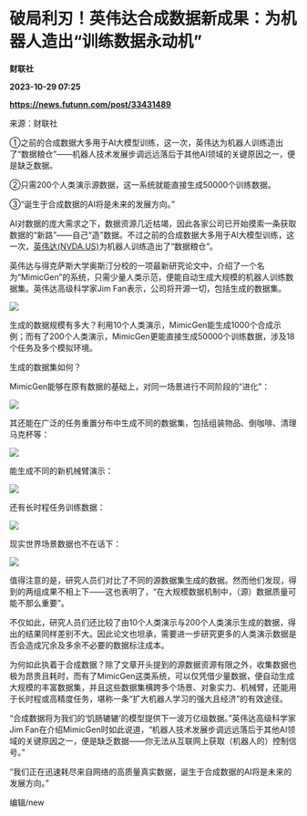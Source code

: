 # 破局利刃！英伟达合成数据新成果：为机器人造出“训练数据永动机”
**财联社**

**2023-10-29 07:25**

**https://news.futunn.com/post/33431489**

来源：财联社

①之前的合成数据大多用于AI大模型训练，这一次，英伟达为机器人训练造出了“数据粮仓”——机器人技术发展步调远远落后于其他AI领域的关键原因之一，便是缺乏数据。

②只需200个人类演示源数据，这一系统就能直接生成50000个训练数据。

③“诞生于合成数据的AI将是未来的发展方向。”

AI对数据的庞大需求之下，数据资源几近枯竭，因此各家公司已开始摸索一条获取数据的“新路”——自己“造”数据。不过之前的合成数据大多用于AI大模型训练，这一次，[英伟达(NVDA.US)](https://www.futunn.com/quote/stock?m=us&code=NVDA)为机器人训练造出了“数据粮仓”。

英伟达与得克萨斯大学奥斯汀分校的一项最新研究论文中，介绍了一个名为“MimicGen”的系统，只需少量人类示范，便能自动生成大规模的机器人训练数据集。英伟达高级科学家Jim Fan表示，公司将开源一切，包括生成的数据集。

![](https://newsfile.futunn.com/public/NN-PersistNewsContentImage/7781/20231029/pic/0-33431489-0-48988a940ee49cb6b8261eef5af77e75.png/big)

生成的数据规模有多大？利用10个人类演示，MimicGen能生成1000个合成示例；而有了200个人类演示，MimicGen更能直接生成50000个训练数据，涉及18个任务及多个模拟环境。

生成的数据集如何？

MimicGen能够在原有数据的基础上，对同一场景进行不同阶段的“进化”：

![](https://newsfile.futunn.com/public/NN-PersistNewsContentImage/7781/20231029/pic/0-33431489-1-5cdd3d133d5f3ed78a0c7380f4fec47f.gif/big)

其还能在广泛的任务重置分布中生成不同的数据集，包括组装物品、倒咖啡、清理马克杯等：

![](https://newsfile.futunn.com/public/NN-PersistNewsContentImage/7781/20231029/pic/0-33431489-2-10e77059c8b2879ae0b3fa578451797d.gif/big)

能生成不同的新机械臂演示：

![](https://newsfile.futunn.com/public/NN-PersistNewsContentImage/7781/20231029/pic/0-33431489-3-ccb62c7442a112154acd385c23bf3e12.gif/big)

还有长时程任务训练数据：

![](https://newsfile.futunn.com/public/NN-PersistNewsContentImage/7781/20231029/pic/0-33431489-4-4499350ef418fe8e131845bbc95d62ea.gif/big)

现实世界场景数据也不在话下：

![](https://newsfile.futunn.com/public/NN-PersistNewsContentImage/7781/20231029/pic/0-33431489-5-ad06e1c3dbe85999399478c969686984.gif/big)

值得注意的是，研究人员们对比了不同的源数据集生成的数据。然而他们发现，得到的两组成果不相上下——这也表明了，“在大规模数据机制中，（源）数据质量可能不那么重要”。

不仅如此，研究人员们还比较了由10个人类演示与200个人类演示生成的数据，得出的结果同样差别不大。因此论文也坦承，需要进一步研究更多的人类演示数据是否会造成冗余及多余不必要的数据标注成本。

为何如此执着于合成数据？除了文章开头提到的源数据资源有限之外，收集数据也极为昂贵且耗时，而有了MimicGen这类系统，可以仅凭借少量数据，便自动生成大规模的丰富数据集，并且这些数据集横跨多个场景、对象实力、机械臂，还能用于长时程或高精度任务，堪称一条“扩大机器人学习的强大且经济”的有效途径。

“合成数据将为我们的‘饥肠辘辘’的模型提供下一波万亿级数据。”英伟达高级科学家Jim Fan在介绍MimicGen时如此说道，“机器人技术发展步调远远落后于其他AI领域的关键原因之一，便是缺乏数据——你无法从互联网上获取（机器人的）控制信号。”

“我们正在迅速耗尽来自网络的高质量真实数据，诞生于合成数据的AI将是未来的发展方向。”

编辑/new
